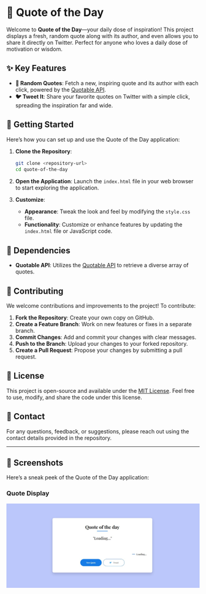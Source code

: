 # 🌟 Quote of the Day

Welcome to **Quote of the Day**—your daily dose of inspiration! This project displays a fresh, random quote along with its author, and even allows you to share it directly on Twitter. Perfect for anyone who loves a daily dose of motivation or wisdom.

## ✨ Key Features

- **📜 Random Quotes**: Fetch a new, inspiring quote and its author with each click, powered by the [Quotable API](https://quotable.io).
- **🐦 Tweet It**: Share your favorite quotes on Twitter with a simple click, spreading the inspiration far and wide.

## 🚀 Getting Started

Here’s how you can set up and use the Quote of the Day application:

1. **Clone the Repository**:

   ```bash
   git clone <repository-url>
   cd quote-of-the-day
   ```

2. **Open the Application**:
   Launch the `index.html` file in your web browser to start exploring the application.

3. **Customize**:
   - **Appearance**: Tweak the look and feel by modifying the `style.css` file.
   - **Functionality**: Customize or enhance features by updating the `index.html` file or JavaScript code.

## 🔧 Dependencies

- **Quotable API**: Utilizes the [Quotable API](https://quotable.io) to retrieve a diverse array of quotes.

## 🤝 Contributing

We welcome contributions and improvements to the project! To contribute:

1. **Fork the Repository**: Create your own copy on GitHub.
2. **Create a Feature Branch**: Work on new features or fixes in a separate branch.
3. **Commit Changes**: Add and commit your changes with clear messages.
4. **Push to the Branch**: Upload your changes to your forked repository.
5. **Create a Pull Request**: Propose your changes by submitting a pull request.

## 📜 License

This project is open-source and available under the [MIT License](LICENSE). Feel free to use, modify, and share the code under this license.

## 📧 Contact

For any questions, feedback, or suggestions, please reach out using the contact details provided in the repository.

---

## 📸 Screenshots

Here’s a sneak peek of the Quote of the Day application:

### Quote Display

![Quote Display](https://github.com/shamshubham/daily-quotes/blob/master/screenShots/Capture.JPG)
